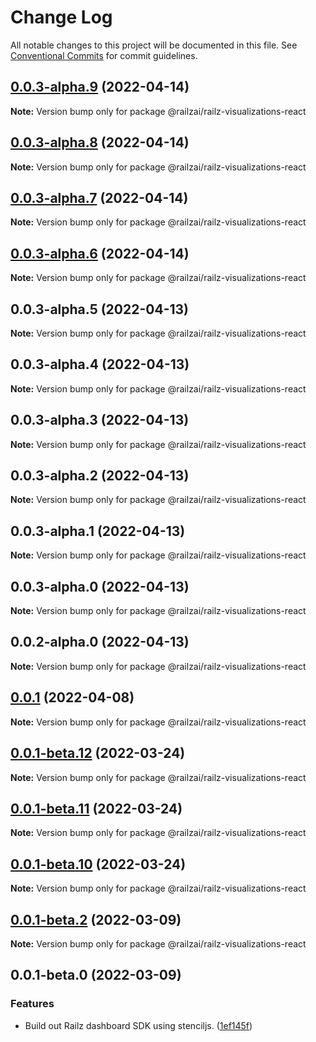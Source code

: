 # Change Log

All notable changes to this project will be documented in this file.
See [Conventional Commits](https://conventionalcommits.org) for commit guidelines.

## [0.0.3-alpha.9](https://github.com/railz-ai/railz-visualizations/compare/@railzai/railz-visualizations-react@0.0.3-alpha.8...@railzai/railz-visualizations-react@0.0.3-alpha.9) (2022-04-14)

**Note:** Version bump only for package @railzai/railz-visualizations-react





## [0.0.3-alpha.8](https://github.com/railz-ai/railz-visualizations/compare/@railzai/railz-visualizations-react@0.0.3-alpha.7...@railzai/railz-visualizations-react@0.0.3-alpha.8) (2022-04-14)

**Note:** Version bump only for package @railzai/railz-visualizations-react





## [0.0.3-alpha.7](https://github.com/railz-ai/railz-visualizations/compare/@railzai/railz-visualizations-react@0.0.3-alpha.6...@railzai/railz-visualizations-react@0.0.3-alpha.7) (2022-04-14)

**Note:** Version bump only for package @railzai/railz-visualizations-react





## [0.0.3-alpha.6](https://github.com/railz-ai/railz-visualizations/compare/@railzai/railz-visualizations-react@0.0.3-alpha.5...@railzai/railz-visualizations-react@0.0.3-alpha.6) (2022-04-14)

**Note:** Version bump only for package @railzai/railz-visualizations-react





## 0.0.3-alpha.5 (2022-04-13)

**Note:** Version bump only for package @railzai/railz-visualizations-react





## 0.0.3-alpha.4 (2022-04-13)

**Note:** Version bump only for package @railzai/railz-visualizations-react





## 0.0.3-alpha.3 (2022-04-13)

**Note:** Version bump only for package @railzai/railz-visualizations-react





## 0.0.3-alpha.2 (2022-04-13)

**Note:** Version bump only for package @railzai/railz-visualizations-react





## 0.0.3-alpha.1 (2022-04-13)

**Note:** Version bump only for package @railzai/railz-visualizations-react





## 0.0.3-alpha.0 (2022-04-13)

**Note:** Version bump only for package @railzai/railz-visualizations-react





## 0.0.2-alpha.0 (2022-04-13)

**Note:** Version bump only for package @railzai/railz-visualizations-react





## [0.0.1](https://github.com/railz-ai/railz-visualizations/compare/@railzai/railz-visualizations-react@0.0.1-beta.8...@railzai/railz-visualizations-react@0.0.1) (2022-04-08)

**Note:** Version bump only for package @railzai/railz-visualizations-react

## [0.0.1-beta.12](https://github.com/railz-ai/railz-visualizations/compare/@railzai/railz-visualizations-react@0.0.1-beta.11...@railzai/railz-visualizations-react@0.0.1-beta.12) (2022-03-24)

**Note:** Version bump only for package @railzai/railz-visualizations-react

## [0.0.1-beta.11](https://github.com/railz-ai/railz-visualizations/compare/@railzai/railz-visualizations-react@0.0.1-beta.10...@railzai/railz-visualizations-react@0.0.1-beta.11) (2022-03-24)

**Note:** Version bump only for package @railzai/railz-visualizations-react

## [0.0.1-beta.10](https://github.com/railz-ai/railz-visualizations/compare/@railzai/railz-visualizations-react@0.0.1-beta.8...@railzai/railz-visualizations-react@0.0.1-beta.10) (2022-03-24)

**Note:** Version bump only for package @railzai/railz-visualizations-react

## [0.0.1-beta.2](https://github.com/railz-ai/railz-visualizations/compare/@railzai/railz-visualizations-react@0.0.1-beta.0...@railzai/railz-visualizations-react@0.0.1-beta.2) (2022-03-09)

**Note:** Version bump only for package @railzai/railz-visualizations-react

## 0.0.1-beta.0 (2022-03-09)

### Features

- Build out Railz dashboard SDK using stenciljs. ([1ef145f](https://github.com/railz-ai/railz-visualizations/commit/1ef145f0e66cb1b6308fa784ebd1ec8c0f3423bf))
